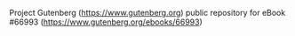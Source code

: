 Project Gutenberg (https://www.gutenberg.org) public repository for
eBook #66993 (https://www.gutenberg.org/ebooks/66993)
